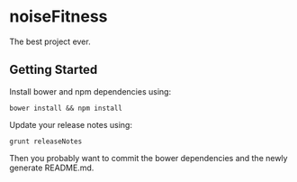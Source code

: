 # noiseFitness

The best project ever.

## Getting Started
Install bower and npm dependencies using:

```shell
bower install && npm install
```

Update your release notes using:

```shell
grunt releaseNotes
```

Then you probably want to commit the bower dependencies and the newly generate README.md.
